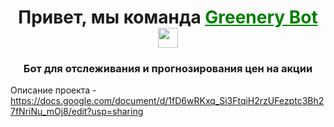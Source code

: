 <h1 align="center">Привет, мы команда <a href="https://docs.google.com/document/d/1fD6wRKxq_Si3FtqiH2rzUFezptc3Bh27fNriNu_mOj8/edit?usp=sharing" target="_blank" style="color: green;">Greenery Bot</a> <img src="https://github.com/blackcater/blackcater/raw/main/images/Hi.gif" height="32"/></h1>
<h3 align="center">Бот для отслеживания и прогнозирования цен на акции</h3>

Описание проекта - https://docs.google.com/document/d/1fD6wRKxq_Si3FtqiH2rzUFezptc3Bh27fNriNu_mOj8/edit?usp=sharing

